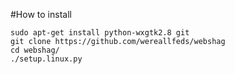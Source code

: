 #How to install

    sudo apt-get install python-wxgtk2.8 git
    git clone https://github.com/wereallfeds/webshag
    cd webshag/
    ./setup.linux.py
